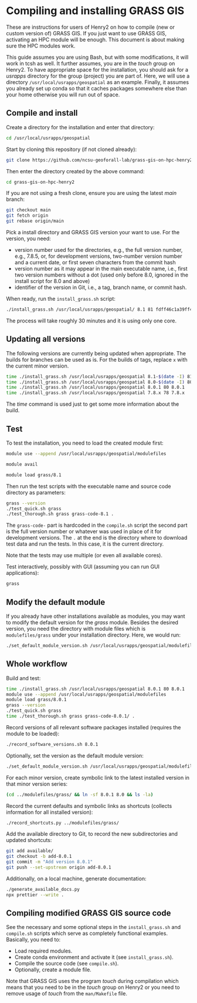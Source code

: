 # Compiling and installing GRASS GIS

These are instructions for users of Henry2 on how to compile (new or custom version of)
GRASS GIS. If you just want to use GRASS GIS, activating an HPC module will be enough.
This document is about making sure the HPC modules work.

This guide assumes you are using Bash, but with some modifications, it will work
in tcsh as well. It further assumes, you are in the _touch_ group on Henry2.
To have appropriate space for the installation, you should ask for a _usrapps_
directory for the group (project) you are part of. Here, we will use
a directory `/usr/local/usrapps/geospatial` as an example.
Finally, it assumes you already set up conda so that it caches packages somewhere else
than your home otherwise you will run out of space.

## Compile and install

Create a directory for the installation and enter that directory:

```sh
cd /usr/local/usrapps/geospatial
```

Start by cloning this repository (if not cloned already):

```sh
git clone https://github.com/ncsu-geoforall-lab/grass-gis-on-hpc-henry2.git
```

Then enter the directory created by the above command:

```sh
cd grass-gis-on-hpc-henry2
```

If you are not using a fresh clone, ensure you are using the latest _main_ branch:

```sh
git checkout main
git fetch origin
git rebase origin/main
```

Pick a install directory and GRASS GIS version your want to use.
For the version, you need:

- version number used for the directories, e.g., the full version number,
  e.g., 7.8.5, or, for development versions, two-number version number and
  a current date, or first seven characters from the commit hash
- version number as it may appear in the main executable name,
  i.e., first two version numbers without a dot (used only before 8.0,
  ignored in the install script for 8.0 and above)
- identifier of the version in Git, i.e., a tag, branch name, or commit hash.

When ready, run the `install_grass.sh` script:

```sh
./install_grass.sh /usr/local/usrapps/geospatial/ 8.1 81 fdff46c1a39ff41a6f805bee0dc74fb2bf246eb5
```

The process will take roughly 30 minutes and it is using only one core.

## Updating all versions

The following versions are currently being updated when appropriate.
The builds for branches can be used as is. For the builds of tags,
replace `x` with the current minor version.

```sh
time ./install_grass.sh /usr/local/usrapps/geospatial 8.1-$(date -I) 81 main
time ./install_grass.sh /usr/local/usrapps/geospatial 8.0-$(date -I) 80 releasebranch_8_0
time ./install_grass.sh /usr/local/usrapps/geospatial 8.0.1 80 8.0.1
time ./install_grass.sh /usr/local/usrapps/geospatial 7.8.x 78 7.8.x
```

The _time_ command is used just to get some more information about the build.

## Test

To test the installation, you need to load the created module first:

```sh
module use --append /usr/local/usrapps/geospatial/modulefiles
```

```sh
module avail
```

```sh
module load grass/8.1
```

Then run the test scripts with the executable name and source code directory
as parameters:

```bash
grass --version
./test_quick.sh grass
./test_thorough.sh grass grass-code-8.1 .
```

The `grass-code-` part is hardcoded in the `compile.sh` script the second part is
the full version number or whatever was used in place of it for development versions.
The `.` at the end is the directory where to download test
data and run the tests. In this case, it is the current directory.

Note that the tests may use multiple (or even all available cores).

Test interactively, possibly with GUI (assuming you can run GUI applications):

```bash
grass
```

## Modify the default module

If you already have other installations available as modules, you
may want to modify the default version for the _grass_ module.
Besides the desired version, you need the directory with module files
which is `modulefiles/grass` under your installation directory.
Here, we would run:

```sh
./set_default_module_version.sh /usr/local/usrapps/geospatial/modulefiles/grass 8.0.1
```

## Whole workflow

Build and test:

```sh
time ./install_grass.sh /usr/local/usrapps/geospatial 8.0.1 80 8.0.1
module use --append /usr/local/usrapps/geospatial/modulefiles
module load grass/8.0.1
grass --version
./test_quick.sh grass
time ./test_thorough.sh grass grass-code-8.0.1/ .
```

Record versions of all relevant software packages installed
(requires the module to be loaded):

```sh
./record_software_versions.sh 8.0.1
```

Optionally, set the version as the default module version:

```sh
./set_default_module_version.sh /usr/local/usrapps/geospatial/modulefiles/grass 8.0.1
```

For each minor version, create symbolic link to the latest installed version in that
minor version series:

```bash
(cd ../modulefiles/grass/ && ln -sf 8.0.1 8.0 && ls -la)
```

Record the current defaults and symbolic links as shortcuts
(collects information for all installed version):

```sh
./record_shortcuts.py ../modulefiles/grass/
```

Add the available directory to Git, to record the new subdirectories
and updated shortcuts:

```sh
git add available/
git checkout -b add-8.0.1
git commit -m "Add version 8.0.1"
git push --set-upstream origin add-8.0.1
```

Additionally, on a local machine, generate documentation:

```sh
./generate_available_docs.py
npx prettier --write .
```

## Compiling modified GRASS GIS source code

See the necessary and some optional steps in the `install_grass.sh`
and `compile.sh` scripts which serve as completely functional examples.
Basically, you need to:

- Load required modules.
- Create conda environment and activate it (see `install_grass.sh`).
- Compile the source code (see `compile.sh`).
- Optionally, create a module file.

Note that GRASS GIS uses the program _touch_ during compilation which means
that you need to be in the _touch_ group on Henry2 or you need to remove
usage of _touch_ from the `man/Makefile` file.
